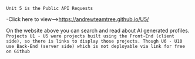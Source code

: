`Unit 5 is the Public API Requests`

-Click here to view-->https://andrewteamtree.github.io/U5/

On the website above you can search and read about AI generated profiles.
`Projects U1 - U5 were projects built using the Front-End (client side), so there is links to display those projects. Though U6 - U10 use Back-End (server side) which is not deployable via link for free on Github`
